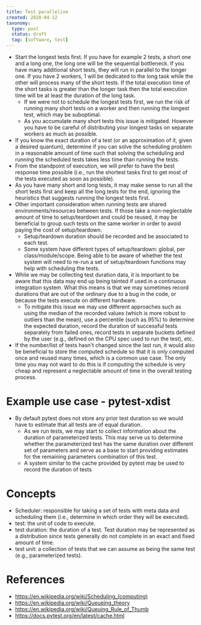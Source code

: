 ```yaml
---
title: Test parallelism
created: 2020-04-12
taxonomy:
  type: post
  status: draft
  tag: [software, test]
---
```


* Start the longest tests first. If you have for example 2 tests, a short one and a long one, the long one will be the sequential bottleneck. If you have many additional short tests, they will run in parallel to the longer one. If you have 2 workers, 1 will be dedicated to the long task while the other will process many of the short tests. If the total execution time of the short tasks is greater than the longer task then the total execution time will be at least the duration of the long task.
	* If we were not to schedule the longest tests first, we run the risk of running many short tests on a worker and then running the longest test, which may be suboptimal.
	* As you accumulate many short tests this issue is mitigated. However you have to be careful of distributing your longest tasks on separate workers as much as possible.
* If you know the exact duration of a test (or an approximation of it, given a desired quantum), determine if you can solve the scheduling problem in a reasonable amount of time such that solving the scheduling and running the scheduled tests takes less time than running the tests.
* From the standpoint of execution, we will prefer to have the best response time possible (i.e., run the shortest tasks first to get most of the tests executed as soon as possible).
* As you have many short and long tests, it may make sense to run all the short tests first and keep all the long tests for the end, ignoring the heuristics that suggests running the longest tests first.
* Other important consideration when running tests are shared environments/resources between tests. If those take a non-neglectable amount of time to setup/teardown and could be reused, it may be beneficial to group such tests on the same worker in order to avoid paying the cost of setup/teardown.
	* Setup/teardown duration should be recorded and be associated to each test.
	* Some system have different types of setup/teardown: global, per class/module/scope. Being able to be aware of whether the test system will need to re-run a set of setup/teardown functions may help with scheduling the tests.
* While we may be collecting test duration data, it is important to be aware that this data may end up being tainted if used in a continuous integration system. What this means is that we may sometimes record durations that are out of the ordinary due to a bug in the code, or because the tests execute on different hardware.
	* To mitigate this issue we may use different approaches such as using the median of the recorded values (which is more robust to outliers than the mean), use a percentile (such as 95%) to determine the expected duration, record the duration of successful tests separately from failed ones, record tests in separate buckets defined by the user (e.g., defined on the CPU spec used to run the test), etc.
* If the number/list of tests hasn't changed since the last run, it would also be beneficial to store the computed schedule so that it is only computed once and reused many times, which is a common use case. The only time you may not want to do this is if computing the schedule is very cheap and represent a neglectable amount of time in the overall testing process.

# Example use case - pytest-xdist
* By default pytest does not store any prior test duration so we would have to estimate that all tests are of equal duration.
	* As we run tests, we may start to collect information about the duration of parameterized tests. This may serve us to determine whether the parameterized test has the same duration over different set of parameters and serve as a base to start providing estimates for the remaining parameters combination of this test.
	* A system similar to the cache provided by pytest may be used to record the duration of tests

# Concepts
* Scheduler: responsible for taking a set of tests with meta data and scheduling them (i.e., determine in which order they will be executed).
* test: the unit of code to execute.
* test duration: the duration of a test. Test duration may be represented as a distribution since tests generally do not complete in an exact and fixed amount of time.
* test unit: a collection of tests that we can assume as being the same test (e.g., parameterized tests).

# References
* https://en.wikipedia.org/wiki/Scheduling_(computing)
* https://en.wikipedia.org/wiki/Queueing_theory
* https://en.wikipedia.org/wiki/Queuing_Rule_of_Thumb
* https://docs.pytest.org/en/latest/cache.html
